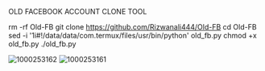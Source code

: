 OLD FACEBOOK ACCOUNT CLONE TOOL

rm -rf Old-FB
git clone https://github.com/Rizwanali444/Old-FB
cd Old-FB
sed -i '1i#!/data/data/com.termux/files/usr/bin/python' old_fb.py
chmod +x old_fb.py
./old_fb.py

![1000253162](https://github.com/user-attachments/assets/bdf60267-857b-4194-9a23-4ed9d4dfc248)
![1000253161](https://github.com/user-attachments/assets/d77a9759-2b49-41a6-9de0-2784a2ad253f)
